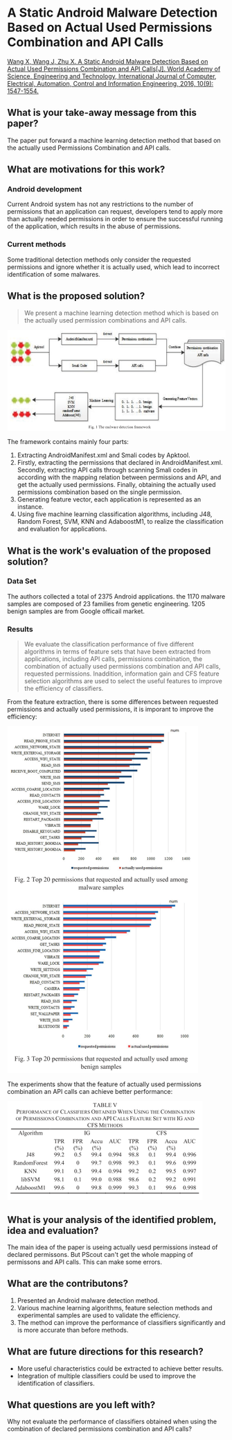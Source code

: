 # A Static Android Malware Detection Based on Actual Used Permissions Combination and API Calls
[Wang X, Wang J, Zhu X. A Static Android Malware Detection Based on Actual Used Permissions Combination and API Calls[J]. World Academy of Science, Engineering and Technology, International Journal of Computer, Electrical, Automation, Control and Information Engineering, 2016, 10(9): 1547-1554.](http://www.waset.org/publications/10005499)

## What is your take-away message from this paper?
The paper put forward a machine learning detection method that based on the actually used Permissions Combination and API calls.

## What are motivations for this work?
### Android development
Current Android system has not any restrictions to the number of permissions that an application can request, developers tend to apply more than actually needed permissions in order to ensure the successful running of the application, which results in the abuse of permissions.

### Current methods
Some traditional detection methods only consider the requested permissions and ignore whether it is actually used, which lead to incorrect identification of some malwares.

## What is the proposed solution?
> We present a machine learning detection method which is based on the actually used permission combinations and API calls.

![](./1.png)

The framework contains mainly four parts:
1. Extracting AndroidManifest.xml and Smali codes by Apktool.
2. Firstly, extracting the permissions that declared in AndroidManifest.xml. Secondly, extracting API calls through scanning Smali codes in according with the mapping relation between permissions and API, and get the actually used permissions. Finally, obtaining the actually used permissions combination based on the single permission.
3. Generating feature vector, each application is represented as an instance.
4. Using five machine learning classification algorithms, including J48, Random Forest, SVM, KNN and AdaboostM1, to realize the classification and evaluation for applications.

## What is the work's evaluation of the proposed solution?
### Data Set
The authors collected a total of 2375 Android applications. the 1170 malware samples are composed of 23 families from genetic engineering. 1205 benign samples are from Google officail market.

### Results
>We evaluate the classification performance of five different algorithms in terms of feature sets that have been extracted from applications, including API calls, permissions combination, the combination of actually used permissions combination and API calls, requested permissions. Inaddition, information gain and CFS feature selection algorithms are used to select the useful features to improve the efficiency of classifiers.

From the feature extraction, there is some differences between requested permissions and actually used permissions, it is imporant to improve the efficiency:

![](./2.png)

The experiments show that the feature of actually used permissions combination an API calls can achieve better performance:

![](./3.png)


## What is your analysis of the identified problem, idea and evaluation?
The main idea of the paper is useing actually uesd permissions instead of declared permissons. But PScout can't get the whole mapping of permissons and API calls. This can make some errors.

## What are the contributons?
1. Presented an Android malware detection method.
2. Various machine learning algorithms, feature selection methods and experimental samples are used to validate the efficiency.
3. The method can improve the performance of classifiers significantly and is more accurate than before methods.

## What are future directions for this research?
- More useful characteristics could be extracted to achieve better results.
- Integration of multiple classifiers could be used to improve the identification of classifiers.

## What questions are you left with?
Why not evaluate the performance of classifiers obtained when using the combination of declared permissions combination and API calls?
